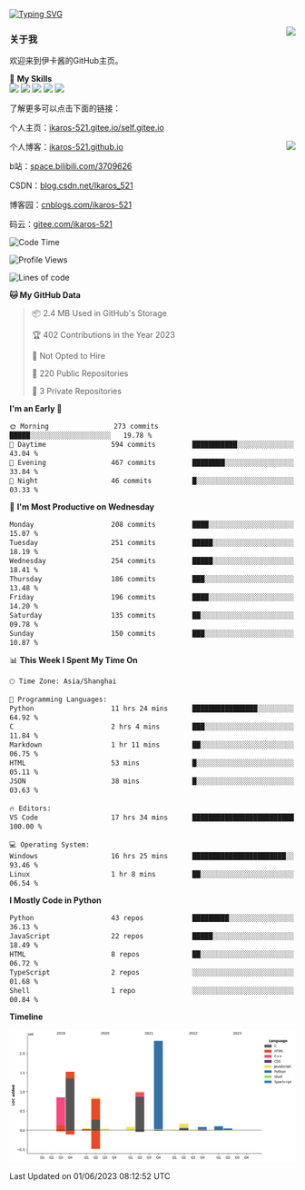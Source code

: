 [![Typing SVG](https://readme-typing-svg.herokuapp.com?size=25&duration=2500&color=8C43EA&vCenter=true&width=200&height=40&lines=Hi+Welcome+%F0%9F%91%8B%F0%9F%8F%BB;I'm+Love丶伊卡洛斯)](https://git.io/typing-svg)

<a href="#">
  <img align="right" src="https://github-readme-stats.vercel.app/api?username=Ikaros-521&count_private=true&show_icons=true&bg_color=15,f2f7fd,E0EAFC" />
</a>

### 关于我

欢迎来到伊卡酱的GitHub主页。

🌟 **My Skills**  
![](https://img.shields.io/badge/-C-A8B9CC?style=flat-square&logo=C&logoColor=fff)
![](https://img.shields.io/badge/-Python-3776AB?style=flat-square&logo=Python&logoColor=fff)
![](https://img.shields.io/badge/-JavaScript-F7DF1E?style=flat-square&logo=JavaScript&logoColor=fff)
![](https://img.shields.io/badge/-C++-00599C?style=flat-square&logo=Cpp&logoColor=fff)
![](https://img.shields.io/badge/-Linux-000000?style=flat-square&logo=Linux&logoColor=fff)

了解更多可以点击下面的链接：  

个人主页：[ikaros-521.gitee.io/self.gitee.io](https://ikaros-521.gitee.io/self.gitee.io/)  

<img align='right' src="https://github.com/Ikaros-521/Ikaros-521/assets/40910637/3a5e50bc-91dc-4aa5-b7a0-8b27ad1c2b33" height="432">

个人博客：[ikaros-521.github.io](https://ikaros-521.github.io/)  

b站：[space.bilibili.com/3709626](https://space.bilibili.com/3709626)  

CSDN：[blog.csdn.net/Ikaros_521](https://blog.csdn.net/Ikaros_521)  

博客园：[cnblogs.com/ikaros-521](https://www.cnblogs.com/ikaros-521)  

码云：[gitee.com/ikaros-521](https://gitee.com/ikaros-521)  


<!--START_SECTION:waka-->
![Code Time](http://img.shields.io/badge/Code%20Time-210%20hrs%209%20mins-blue)

![Profile Views](http://img.shields.io/badge/Profile%20Views-29-blue)

![Lines of code](https://img.shields.io/badge/From%20Hello%20World%20I%27ve%20Written-7.2%20million%20lines%20of%20code-blue)

**🐱 My GitHub Data** 

> 📦 2.4 MB Used in GitHub's Storage 
 > 
> 🏆 402 Contributions in the Year 2023
 > 
> 🚫 Not Opted to Hire
 > 
> 📜 220 Public Repositories 
 > 
> 🔑 3 Private Repositories 
 > 
**I'm an Early 🐤** 

```text
🌞 Morning                273 commits         █████░░░░░░░░░░░░░░░░░░░░   19.78 % 
🌆 Daytime                594 commits         ███████████░░░░░░░░░░░░░░   43.04 % 
🌃 Evening                467 commits         ████████░░░░░░░░░░░░░░░░░   33.84 % 
🌙 Night                  46 commits          █░░░░░░░░░░░░░░░░░░░░░░░░   03.33 % 
```
📅 **I'm Most Productive on Wednesday** 

```text
Monday                   208 commits         ████░░░░░░░░░░░░░░░░░░░░░   15.07 % 
Tuesday                  251 commits         █████░░░░░░░░░░░░░░░░░░░░   18.19 % 
Wednesday                254 commits         █████░░░░░░░░░░░░░░░░░░░░   18.41 % 
Thursday                 186 commits         ███░░░░░░░░░░░░░░░░░░░░░░   13.48 % 
Friday                   196 commits         ████░░░░░░░░░░░░░░░░░░░░░   14.20 % 
Saturday                 135 commits         ██░░░░░░░░░░░░░░░░░░░░░░░   09.78 % 
Sunday                   150 commits         ███░░░░░░░░░░░░░░░░░░░░░░   10.87 % 
```


📊 **This Week I Spent My Time On** 

```text
🕑︎ Time Zone: Asia/Shanghai

💬 Programming Languages: 
Python                   11 hrs 24 mins      ████████████████░░░░░░░░░   64.92 % 
C                        2 hrs 4 mins        ███░░░░░░░░░░░░░░░░░░░░░░   11.84 % 
Markdown                 1 hr 11 mins        ██░░░░░░░░░░░░░░░░░░░░░░░   06.75 % 
HTML                     53 mins             █░░░░░░░░░░░░░░░░░░░░░░░░   05.11 % 
JSON                     38 mins             █░░░░░░░░░░░░░░░░░░░░░░░░   03.63 % 

🔥 Editors: 
VS Code                  17 hrs 34 mins      █████████████████████████   100.00 % 

💻 Operating System: 
Windows                  16 hrs 25 mins      ███████████████████████░░   93.46 % 
Linux                    1 hr 8 mins         ██░░░░░░░░░░░░░░░░░░░░░░░   06.54 % 
```

**I Mostly Code in Python** 

```text
Python                   43 repos            █████████░░░░░░░░░░░░░░░░   36.13 % 
JavaScript               22 repos            █████░░░░░░░░░░░░░░░░░░░░   18.49 % 
HTML                     8 repos             ██░░░░░░░░░░░░░░░░░░░░░░░   06.72 % 
TypeScript               2 repos             ░░░░░░░░░░░░░░░░░░░░░░░░░   01.68 % 
Shell                    1 repo              ░░░░░░░░░░░░░░░░░░░░░░░░░   00.84 % 
```



**Timeline**

![Lines of Code chart](https://raw.githubusercontent.com/Ikaros-521/Ikaros-521/main/assets/bar_graph.png)


 Last Updated on 01/06/2023 08:12:52 UTC
<!--END_SECTION:waka-->


<!--
**Ikaros-521/Ikaros-521** is a ✨ _special_ ✨ repository because its `README.md` (this file) appears on your GitHub profile.

Here are some ideas to get you started:

- 🔭 I’m currently working on ...
- 🌱 I’m currently learning ...
- 👯 I’m looking to collaborate on ...
- 🤔 I’m looking for help with ...
- 💬 Ask me about ...
- 📫 How to reach me: ...
- 😄 Pronouns: ...
- ⚡ Fun fact: ...
-->

